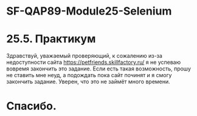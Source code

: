 # SF-QAP89-Module25-Selenium
# 25.5. Практикум
Здравствуй, уважаемый проверяющий, к сожалению из-за недоступности сайта  https://petfriends.skillfactory.ru/ я не 
успеваю вовремя закончить это задание. Если есть такая возможность, прошу не ставить мне неуд, а подождать пока сайт 
починят и я смогу закончить задание. Уверен, что это не займёт много времени.
# Спасибо.
